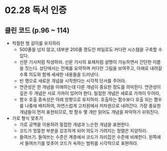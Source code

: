 # 02.28 독서 인증

## 클린 코드 (p.96 ~ 114)

- 적절한 행 길이를 유지하라
  - 500줄을 넘지 않고, 대부분 200줄 정도인 파일로도 커다란 시스템을 구축할 수 있다.
  - 신문 기사처럼 작성하라. 신문 기사의 표제처럼 설명이 가능하면서 간단한 이름을 짓는다. 상단에서는 전체를 요약하며 커다란 그림을 보여주고, 아래로 내려갈수록 의도와 함께 세세한 내용들을 드러낸다.
  - 빈 행으로 새로운 개념을 시작한다는 시각적 단서를 주어라.
  - 연관성은 한 개념을 이애하는데 다른 개념이 중요한 정도를 의미한다. 연관성이 깊은 두 개념은 서로 가까이 있어야 한다. 밀접한 개념은 세로로 가까이 두어라,
  - 함수 호출 종속성은 아래 방향으로 유지하라. 호출하는 함수보다 호출 되는 함수를 나중에 배치하여, 자연스럽게 고차원에서 저차원으로 내려간다. 가장 중요한 개념들이 먼저 표현되므로, 첫 함수 몇 개만 읽어도 개념을 파악하기 쉬워진다.
- 가로 형식 맞추기
  - 가로 공백을 이용하려 밀접한 개념과 느슨한 개념을 표현한다.
  - 코드가 엉뚱한 부분을 강조하게 되어 의도가 가려지는 정렬은 지양하라.
  - 들여쓰기. 들여쓰는 수준은 계층에서 코드가 자리잡은 수준에 비례한다. 왼쪽에서 들여쓰기를 맞추어 코드가 속하는 범위를 시각적으로 표현하라.

<br />

